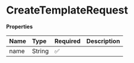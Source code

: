 # CreateTemplateRequest

**Properties**

| Name | Type   | Required | Description |
| :--- | :----- | :------- | :---------- |
| name | String | ✅       |             |
